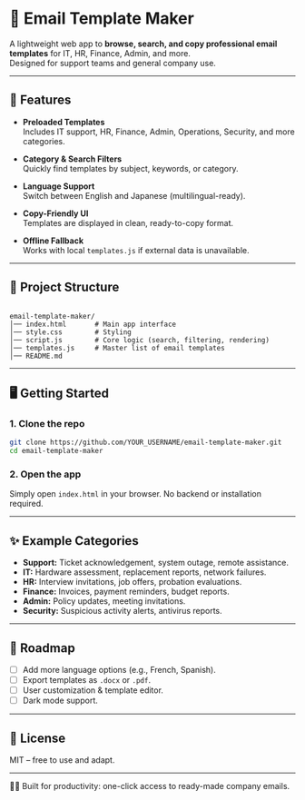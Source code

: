 # 📧 Email Template Maker

A lightweight web app to **browse, search, and copy professional email templates** for IT, HR, Finance, Admin, and more.  
Designed for support teams and general company use. 

---

## 🚀 Features
- **Preloaded Templates**  
  Includes IT support, HR, Finance, Admin, Operations, Security, and more categories.

- **Category & Search Filters**  
  Quickly find templates by subject, keywords, or category.

- **Language Support**  
  Switch between English and Japanese (multilingual-ready).

- **Copy-Friendly UI**  
  Templates are displayed in clean, ready-to-copy format.

- **Offline Fallback**  
  Works with local `templates.js` if external data is unavailable.

---

## 📂 Project Structure
```

email-template-maker/
│── index.html       # Main app interface
│── style.css        # Styling
│── script.js        # Core logic (search, filtering, rendering)
│── templates.js     # Master list of email templates
│── README.md

````

---

## 🖥️ Getting Started

### 1. Clone the repo
```bash
git clone https://github.com/YOUR_USERNAME/email-template-maker.git
cd email-template-maker
````

### 2. Open the app

Simply open `index.html` in your browser.
No backend or installation required.

---

## ✨ Example Categories

* **Support:** Ticket acknowledgement, system outage, remote assistance.
* **IT:** Hardware assessment, replacement reports, network failures.
* **HR:** Interview invitations, job offers, probation evaluations.
* **Finance:** Invoices, payment reminders, budget reports.
* **Admin:** Policy updates, meeting invitations.
* **Security:** Suspicious activity alerts, antivirus reports.

---

## 🧭 Roadmap

* [ ] Add more language options (e.g., French, Spanish).
* [ ] Export templates as `.docx` or `.pdf`.
* [ ] User customization & template editor.
* [ ] Dark mode support.

---

## 📜 License

MIT – free to use and adapt.

---

👨‍💻 Built for productivity: one-click access to ready-made company emails.
